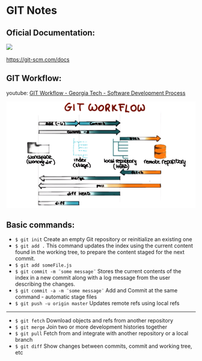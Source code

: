 # GIT Notes

## Oficial Documentation:

<img src="https://git-scm.com/images/logo@2x.png" style="width: 50px;" />

https://git-scm.com/docs

## GIT Workflow:

youtube: [GIT Workflow - Georgia Tech - Software Development Process](https://www.youtube.com/watch?v=3a2x1iJFJWc&t=51s)

![Git Workflow](../images/gitworkflow.png)

## Basic commands:

-   `$ git init` Create an empty Git repository or reinitialize an existing one
-   `$ git add .` This command updates the index using the current content found in the working tree, to prepare the content staged for the next commit.
-   `$ git add someFile.js`
-   `$ git commit -m ¨some message¨` Stores the current contents of the index in a new commit along with a log message from the user describing the changes.
-   `$ git commit -a -m ¨some message¨` Add and Commit at the same command - automatic stage files
-   `$ git push -u origin master` Updates remote refs using local refs

---

-   `$ git fetch` Download objects and refs from another repository
-   `$ git merge` Join two or more development histories together
-   `$ git pull` Fetch from and integrate with another repository or a local branch
-   `$ git diff` Show changes between commits, commit and working tree, etc
